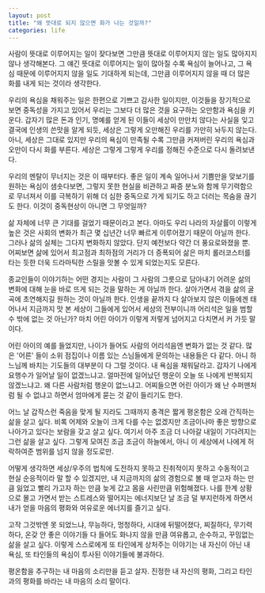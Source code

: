 ```yaml
---
layout: post
title: "왜 뜻대로 되지 않으면 화가 나는 것일까?"
categories: life
---
```


사람이 뜻대로 이루어지는 일이 잦다보면 그만큼 뜻대로 이루어지지 않는 일도 많아지지 않나 생각해본다. 그 얘긴 뜻대로 이루어지는 일이 많아질 수록 욕심이 늘어나고, 그 욕심 때문에 이루어지지 않을 일도 기대하게 되는데, 그만큼 이루어지지 않을 때 더 많은 화를 내게 되는 것이라 생각한다. 

우리의 욕심을 채워주는 일은 한편으로 기쁘고 감사한 일이지만, 이것들을 장기적으로 보면 중독성을 가지고 있어서 우리는 그보다 더 많은 것을 요구하는 오만함과 욕심을 키운다. 갑자기 많은 돈과 인기, 명예를 얻게 된 이들이 세상이 만만치 않다는 사실을 잊고 결국에 인생의 쓴맛을 알게 되듯, 세상은 그렇게 오만해진 우리를 가만히 놔두지 않는다. 아니, 세상은 그대로 있지만 우리의 욕심이 만족될 수록 그만큼 커져버린 우리의 욕심과 오만이 다시 화를 부른다. 세상은 그렇게 그렇게 우리를 정해진 수준으로 다시 돌려보낸다.

우리의 멘탈이 무너지는 것은 이 때부터다. 좋은 일이 계속 일어나서 기쁨만을 맞보기를 원하는 욕심이 샘솟다보면, 그렇지 못한 현실을 비관하고 짜증 분노와 함께 무기력함으로 무너져서 이를 극복하기 위해 더 심한 중독으로 가게 되기도 하고 더러는 목숨을 끊기도 한다. 이것이 중독현상이 아니면 그 무엇일까? 

삶 자체에 너무 큰 기대를 걸었기 때문이라고 본다. 아마도 우리 나라의 자살률이 이렇게 높은 것은 사회의 변화가 최근 몇 십년간 너무 빠르게 이루어졌기 때문이 아닐까 한다. 그러나 삶의 실체는 그다지 변화하지 않았다. 단지 예전보다 약간 더 풍요로와졌을 뿐. 어찌보면 삶에 있어서 최고점과 최하점의 거리가 더 증폭되어 삶은 마치 롤러코스터를 타는 듯한 더욱 드라마틱한 스릴을 맛볼 수 있게 되었는지도 모른다.

종교인들이 이야기하는 어떤 경지는 사람이 그 사람의 그릇으로 담아내기 어려운 삶의 변화에 대해 눈을 바로 뜨게 되는 것을 말하는 게 아닐까 한다. 살아가면서 겪을 삶의 굴곡에 초연해지길 원하는 것이 아닐까 한다. 인생을 끝까지 다 살아보지 않은 이들에겐 태어나서 지금까지 맛 본 세상이 그들에게 있어서 세상의 전부이니까 어리석은 일을 범할 수 밖에 없는 것 아닌가? 마치 어린 아이가 이렇게 저렇게 넘어지고 다치면서 커 가듯 말이다. 

어린 아이의 예를 들었지만, 나이가 들어도 사람의 어리석음엔 변화가 없는 것 같다. 많은 '어른' 들이 소위 점집이나 이름 있는 스님들에게 문의하는 내용들은 다 같다. 아니 하느님께 바치는 기도들의 대부분이 다 그럴 것이다. 내 욕심을 채워달라고. 갑자기 나에게 요행수가 일어날 일이 없겠느냐고. 얼마전에 일어났던 행운이 오늘 또 나에게 반복되지 않겠느냐고. 왜 다른 사람처럼 행운이 없느냐고. 어찌들으면 어린 아이가 왜 난 수퍼맨처럼 될 수 없냐고 하면서 엄마에게 묻는 것 같이 들리기도 한다.

어느 날 갑작스런 죽음을 맞게 될 지라도 그때까지 충격은 짧게 평온함은 오래 간직하는 삶을 살고 싶다. 비록 어제와 오늘이 크게 다를 수는 없겠지만 조금이나마 좋은 방향으로 나아가고 있다는 보람을 갖고 살고 싶다. 여기서 아주 조금 더 나아갈 내일이 기다려지는 그런 삶을 살고 싶다. 그렇게 모여진 조금 조금이 하늘에서, 아니 이 세상에서 나에게 허락하여준 범위를 넘지 않을 정도로만. 

어떻게 생각하면 세상/우주의 법칙에 도전하지 못하고 진취적이지 못하고 수동적이고 현실 순응적이라 말 할 수 있겠지만, 내 지금까지의 삶의 경험으로 볼 때 얻고자 하는 만큼 잃었고 빨리 가고자 하는 만큼 늦게 갔고 몸을 사린만큼 위험해졌다. 나를 한계 상황으로 몰고 가면서 받는 스트레스와 떨어지는 에너지보단 날 조금 덜 부지런하게 하면서 내가 얻을 마음의 평화와 여유로운 에너지를 즐기고 싶다. 

고작 그것밖엔 못 되었느냐, 무능하다, 멍청하다, 시대에 뒤떨어졌다, 찌질하다, 무기력하다, 온갖 안 좋은 이야기들 다 들어도 화나지 않을 만큼 여유롭고, 순수하고, 꾸밈없는 삶을 살고 싶다. 이렇게 스스로에게 또 타인에게 상처주는 이야기는 내 자신이 아닌 내 욕심, 또 타인들의 욕심이 투사된 이야기들에 불과하다. 

평온함을 추구하는 내 마음의 소리만을 듣고 살자. 진정한 내 자신의 평화, 그리고 타인과의 평화를 바라는 내 마음의 소리 말이다. 